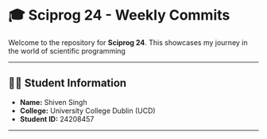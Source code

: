 # 🎓 Sciprog 24 - Weekly Commits

Welcome to the repository for **Sciprog 24**. This showcases my journey in the world of scientific programming

---

## 👨‍🎓 Student Information

- **Name:** Shiven Singh
- **College:** University College Dublin (UCD)
- **Student ID:** 24208457

---
